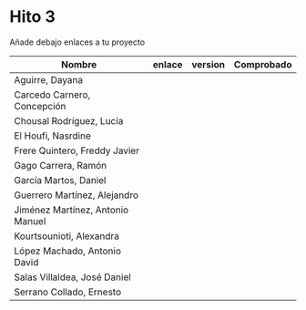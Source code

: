# Hito 3

Añade debajo enlaces a tu proyecto

| Nombre                           |  enlace  | version | Comprobado | 
|----------------------------------|----------|---------| ---------- |
| Aguirre, Dayana                  | | |
| Carcedo Carnero, Concepción      | | | |
| Chousal Rodríguez, Lucía         | | | |
| El Houfi, Nasrdine               | | |
| Frere Quintero, Freddy Javier    | | |
| Gago Carrera, Ramón              | | | |
| García Martos, Daniel            | | |
| Guerrero Martínez, Alejandro     | | | |
| Jiménez Martínez, Antonio Manuel | | | | |
| Kourtsounioti, Alexandra         | | | |
| López Machado, Antonio David     | | | |
| Salas Villaldea, José Daniel     | | |
| Serrano Collado, Ernesto         | | | |



